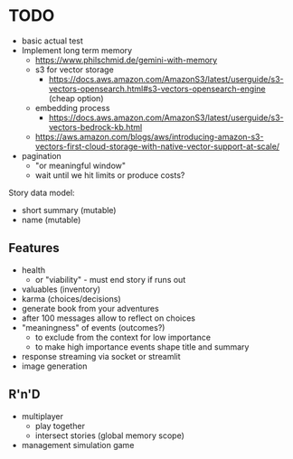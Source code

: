 TODO
====

- basic actual test
- Implement long term memory
  - https://www.philschmid.de/gemini-with-memory
  - s3 for vector storage
    - https://docs.aws.amazon.com/AmazonS3/latest/userguide/s3-vectors-opensearch.html#s3-vectors-opensearch-engine (cheap option)
  - embedding process
    - https://docs.aws.amazon.com/AmazonS3/latest/userguide/s3-vectors-bedrock-kb.html
  - https://aws.amazon.com/blogs/aws/introducing-amazon-s3-vectors-first-cloud-storage-with-native-vector-support-at-scale/
- pagination
  - "or meaningful window"
  - wait until we hit limits or produce costs?

Story data model:
- short summary (mutable)
- name (mutable)

## Features
- health
  - or "viability" - must end story if runs out 
- valuables (inventory)
- karma (choices/decisions)
- generate book from your adventures
- after 100 messages allow to reflect on choices
- "meaningness" of events (outcomes?)
  - to exclude from the context for low importance
  - to make high importance events shape title and summary
- response streaming via socket or streamlit
- image generation

## R'n'D
- multiplayer
  - play together
  - intersect stories (global memory scope)
- management simulation game
